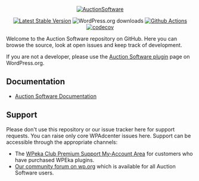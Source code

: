 <p align="center"><a href="https://www.wpauctionsoftware.com/"><img src="https://www.wpauctionsoftware.com/wp-content/uploads/2020/11/WooAuctionSoftware-logo-1.png" alt="AuctionSoftware"></a></p>

<p align="center">
<a href="https://wordpress.org/plugins/auction-software/"><img src="https://img.shields.io/wordpress/plugin/v/auction-software" alt="Latest Stable Version"></a>
<img src="https://img.shields.io/wordpress/plugin/dt/auction-software" alt="WordPress.org downloads">
<a href="https://github.com/wpeka/auction-software/actions/workflows/pr-code-coverage.yml"><img src="https://github.com/wpeka/auction-software/actions/workflows/pr-code-coverage.yml/badge.svg" alt="Github Actions"></a>
<a href="https://codecov.io/gh/wpeka/auction-software"><img src="https://codecov.io/gh/wpeka/auction-software/branch/master/graph/badge.svg?token=HSEO9SM6JN" alt="codecov"></a>
</p>

Welcome to the Auction Software repository on GitHub. Here you can browse the source, look at open issues and keep track of development.

If you are not a developer, please use the [Auction Software plugin](https://wordpress.org/plugins/auction-software/) page on WordPress.org.

## Documentation
* [Auction Software Documentation](https://docs.wpeka.com/woo-auction/)

## Support
Please don't use this repository or our issue tracker here for support requests. You can raise only core WPAdcenter issues here. Support can be accessible through the appropriate channels:
* The [WPeka Club Premium Support My-Account Area](https://club.wpeka.com/my-account/) for customers who have purchased WPEka plugins.
* [Our community forum on wp.org](https://wordpress.org/support/plugin/auction-software/) which is available for all Auction Software users.

